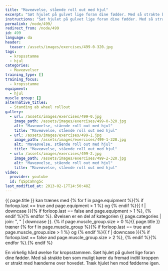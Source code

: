 ```yaml
---
title: "Maveøvelse, stående roll out med hjul"
excerpt: "Sæt hjulet på gulvet lige foran dine fødder. Med så strakte ben som muligt kører du fremad indtil kroppen er strakt med hænderne over hovedet. Træk hjulet hen mod fødderne igen."
instructions: "Sæt hjulet på gulvet lige foran dine fødder. Med så strakte ben som muligt kører du fremad indtil kroppen er strakt med hænderne over hovedet. Træk hjulet hen mod fødderne igen."
permalink: /node/499/
redirect_from: /node/499
id: 499
language: da
header:
  teaser: /assets/images/exercises/499-0-320.jpg
tags:
  - kropsstamme
  - hjul
categories:
  - Maveøvelser
training_type: []
training_focus:
  - kropsstamme
equipment:
  - hjul
muscle_group: []
alternative_titles:
  - Standing ab wheel rollout
gallery:
  - url: /assets/images/exercises/499-0.jpg
    image_path: /assets/images/exercises/499-0-320.jpg
    alt: "Maveøvelse, stående roll out med hjul"
    title: "Maveøvelse, stående roll out med hjul"
  - url: /assets/images/exercises/499-1.jpg
    image_path: /assets/images/exercises/499-1-320.jpg
    alt: "Maveøvelse, stående roll out med hjul"
    title: "Maveøvelse, stående roll out med hjul"
  - url: /assets/images/exercises/499-2.jpg
    image_path: /assets/images/exercises/499-2-320.jpg
    alt: "Maveøvelse, stående roll out med hjul"
    title: "Maveøvelse, stående roll out med hjul"
video:
  provider: youtube
  id: fqSpCahng5c
last_modified_at: 2013-02-17T14:50:48Z
---
```


{{ page.title }} kan trænes med {% for f in page.equipment %}{% if forloop.last == true and page.equipment > 1 %} og {% endif %}{{ f | downcase  }}{% if forloop.last == false and page.equipment > 1 %}, {% endif %}{% endfor %}. Øvelsen er en del af kategorien {{ page.categories | join: ", " | downcase }}. {% if page.muscle_group.size > 0 %}{{ page.title }} træner {% for f in page.muscle_group %}{% if forloop.last == true and page.muscle_group.size > 1 %} og {% endif %}{{ f | downcase }}{% if forloop.last == false and page.muscle_group.size > 2 %}, {% endif %}{% endfor %}.{% endif %}

En virkelig hård øvelse for kropsstammen. Sæt hjulet på gulvet lige foran dine fødder. Med så strakte ben som muligt kører du fremad indtil kroppen er strakt med hænderne over hovedet. Træk hjulet hen mod fødderne igen.
